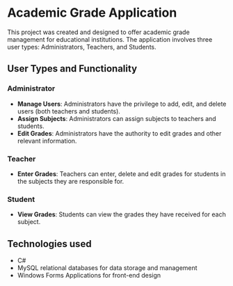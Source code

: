 # Academic Grade Application

This project was created and designed to offer academic grade management for educational institutions. The application involves three user types: Administrators, Teachers, and Students.

## User Types and Functionality

### Administrator
- **Manage Users**: Administrators have the privilege to add, edit, and delete users (both teachers and students).
- **Assign Subjects**: Administrators can assign subjects to teachers and students.
- **Edit Grades**: Administrators have the authority to edit grades and other relevant information.

### Teacher
- **Enter Grades**: Teachers can enter, delete and edit grades for students in the subjects they are responsible for.

### Student
- **View Grades**: Students can view the grades they have received for each subject.

## Technologies used

- C#
- MySQL relational databases for data storage and management
- Windows Forms Applications for front-end design

